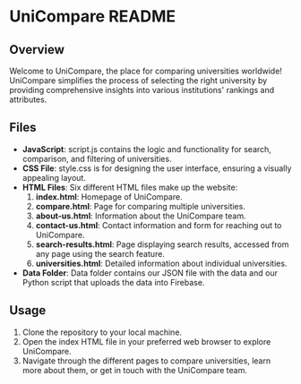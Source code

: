 # UniCompare README

## Overview
Welcome to UniCompare, the place for comparing universities worldwide! UniCompare simplifies the process of selecting the right university by providing comprehensive insights into various institutions' rankings and attributes.

## Files
- **JavaScript**: script.js contains the logic and functionality for search, comparison, and filtering of universities.
- **CSS File**: style.css is for designing the user interface, ensuring a visually appealing layout.
- **HTML Files**: Six different HTML files make up the website:
  1. **index.html**: Homepage of UniCompare.
  2. **compare.html**: Page for comparing multiple universities.
  3. **about-us.html**: Information about the UniCompare team.
  4. **contact-us.html**: Contact information and form for reaching out to UniCompare.
  5. **search-results.html**: Page displaying search results, accessed from any page using the search feature.
  6. **universities.html**: Detailed information about individual universities.
- **Data Folder**: Data folder contains our JSON file with the data and our Python script that uploads the data into Firebase.

## Usage
1. Clone the repository to your local machine.
2. Open the index HTML file in your preferred web browser to explore UniCompare.
3. Navigate through the different pages to compare universities, learn more about them, or get in touch with the UniCompare team.

